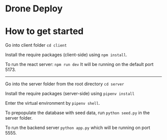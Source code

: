 # Drone Deploy

# How to get started

Go into client folder `cd client`

Install the require packages (client-side) using `npm install`.

To run the react server: `npm run dev` 
It will be running on the default port 5173.

---

Go into the server folder from the root directory `cd server`

Install the require packages (server-side) using `pipenv install`

Enter the virtual environment by `pipenv shell`. 

To prepopulate the database with seed data, run `python seed.py` in the server folder.

To run the backend server `python app.py` which will be running on port 5555.